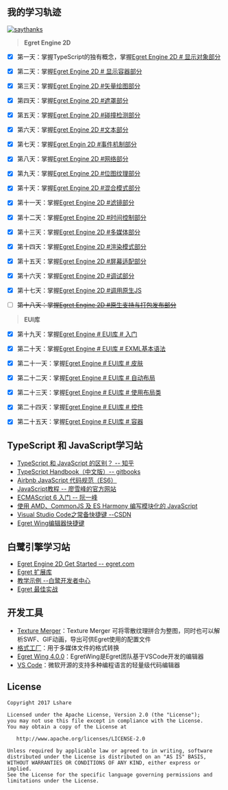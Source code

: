 
我的学习轨迹
--------
[![saythanks](https://img.shields.io/badge/say-thanks-21a675.svg)](https://saythanks.io/to/LinLshare)

> **Egret Engine 2D**

- [x] 第一天：掌握TypeScript的独有概念，掌握[Egret Engine 2D # 显示对象部分](https://github.com/LinLshare/egret_demo/tree/master/day01_display_object/src)
- [x] 第二天：掌握[Egret Engine 2D # 显示容器部分](https://github.com/LinLshare/egret_demo/tree/master/day02_display_container/src)
- [x] 第三天：掌握[Egret Engine 2D #矢量绘图部分](https://github.com/LinLshare/egret_demo/tree/master/day03_vector_drawing/src)
- [x] 第四天：掌握[Egret Engine 2D #遮罩部分](https://github.com/LinLshare/egret_demo/tree/master/day04_shade/src)
- [x] 第五天：掌握[Egret Engine 2D #碰撞检测部分](https://github.com/LinLshare/egret_demo/tree/master/day05_collision_detection/src)
- [x] 第六天：掌握[Egret Engine 2D #文本部分](https://github.com/LinLshare/egret_demo/tree/master/day06_text/src)
- [x] 第七天：掌握[Egret Engin 2D #事件机制部分](https://github.com/LinLshare/egret_demo/tree/master/day07_event_mechanism/src)
- [x] 第八天：掌握[Egret Engine 2D #网络部分](https://github.com/LinLshare/egret_demo/tree/master/day08_network/src)
- [x] 第九天：掌握[Egret Engine 2D #位图纹理部分](https://github.com/LinLshare/egret_demo/tree/master/day09_bitmap_texture/src)
- [x] 第十天：掌握[Egret Engine 2D #混合模式部分](https://github.com/LinLshare/egret_demo/tree/master/day10_mixed_mode/src)
- [x] 第十一天：掌握[Egret Engine 2D #滤镜部分](https://github.com/LinLshare/egret_demo/tree/master/day11_filter_effect/src)
- [x] 第十二天：掌握[Egret Engine 2D #时间控制部分](https://github.com/LinLshare/egret_demo/tree/master/day12_time_controll/src)
- [x] 第十三天：掌握[Egret Engine 2D #多媒体部分](https://github.com/LinLshare/egret_demo/tree/master/day13_multimedia/src)
- [x] 第十四天：掌握[Egret Engine 2D #渲染模式部分](https://github.com/LinLshare/egret_demo/tree/master/day14_render_mode/src)
- [x] 第十五天：掌握[Egret Engine 2D #屏幕适配部分](https://github.com/LinLshare/egret_demo/tree/master/day15_screen_adaptation/src)
- [x] 第十六天：掌握[Egret Engine 2D #调试部分](https://github.com/LinLshare/egret_demo/tree/master/day16_debug/src)
- [x] 第十七天：掌握[Egret Engine 2D #调用原生JS](https://github.com/LinLshare/egret_demo/tree/master/day17_call_js/src)
- [ ] ~~第十八天：掌握[Egret Engine 2D #原生支持与打包发布部分](http://developer.egret.com/cn/github/egret-docs/Engine2D/native/horizontalScreen/index.html)~~



> **EUI库**

- [x] 第十九天：掌握[Egret Engine # EUI库 # 入门](https://github.com/LinLshare/egret_demo/tree/master/day19_eui_get_start/src)
- [x] 第二十天：掌握[Egret Engine # EUI库 # EXML基本语法](https://github.com/LinLshare/egret_demo/tree/master/day20_exml/src)
- [x] 第二十一天：掌握[Egret Engine # EUI库 # 皮肤](https://github.com/LinLshare/egret_demo/tree/master/day21_skin/src)
- [x] 第二十二天：掌握[Egret Engine # EUI库 # 自动布局](https://github.com/LinLshare/egret_demo/tree/master/day22_auto_layout/src)
- [x] 第二十三天：掌握[Egret Engine # EUI库 # 使用布局类](https://github.com/LinLshare/egret_demo/tree/master/day23_use_layout/src)
- [x] 第二十四天：掌握[Egret Engine # EUI库 # 控件](https://github.com/LinLshare/egret_demo/tree/master/day24_controls/src)
- [x] 第二十五天：掌握[Egret Engine # EUI库 # 容器](https://github.com/LinLshare/egret_demo/tree/master/day25_container/src)



TypeScript 和 JavaScript学习站
--------

- [TypeScript 和 JavaScript 的区别？ -- 知乎](https://www.zhihu.com/question/25421196)
- [TypeScript Handbook（中文版）-- gitbooks](https://zhongsp.gitbooks.io/typescript-handbook/content/)
- [Airbnb JavaScript 代码规范（ES6）](http://www.kancloud.cn/kancloud/javascript-style-guide/43119)
- [JavaScript教程 -- 廖雪峰的官方网站](http://www.liaoxuefeng.com/wiki/001434446689867b27157e896e74d51a89c25cc8b43bdb3000) 
- [ECMAScript 6 入门 -- 阮一峰](http://es6.ruanyifeng.com/)
- [使用 AMD、CommonJS 及 ES Harmony 编写模块化的 JavaScript](http://justineo.github.io/singles/writing-modular-js/)
- [Visual Studio Code之常备快捷键 --CSDN](http://blog.csdn.net/u010019717/article/details/50443970)
- [Egret Wing编辑器快捷键](http://developer.egret.com/cn/github/egret-docs/Wing/editor/code/index.html)



白鹭引擎学习站
--------

- [Egret Engine 2D Get Started  -- egret.com](http://developer.egret.com/cn/github/egret-docs/Engine2D/getStarted/helloWorld/index.html)
- [Egret 扩展库](http://developer.egret.com/cn/github/egret-docs/extension/threes/instructions/index.html)
- [教学示例 --白鹭开发者中心](http://developer.egret.com/cn/example/egret2d/index.html#010-disp-basic)
- [Egret 最佳实战](http://developer.egret.com/cn/github/egret-docs/Engine2D/debug/performanceOptimization/index.html)



开发工具
-------
- [Texture Merger](http://developer.egret.com/cn/github/egret-docs/tools/TextureMerger/manual/index.html)：Texture Merger 可将零散纹理拼合为整图，同时也可以解析SWF、GIF动画，导出可供Egret使用的配置文件
- [格式工厂](http://www.pcgeshi.com/)：用于多媒体文件的格式转换
- [Egret Wing 4.0.0](http://developer.egret.com/cn/github/egret-docs/Wing/update/update400/index.html)：EgretWing是Egret团队基于VSCode开发的编辑器
- [VS Code](https://code.visualstudio.com/)：微软开源的支持多种编程语言的轻量级代码编辑器



License
--------

    Copyright 2017 Lshare

    Licensed under the Apache License, Version 2.0 (the "License");
    you may not use this file except in compliance with the License.
    You may obtain a copy of the License at
    
       http://www.apache.org/licenses/LICENSE-2.0
    
    Unless required by applicable law or agreed to in writing, software
    distributed under the License is distributed on an "AS IS" BASIS,
    WITHOUT WARRANTIES OR CONDITIONS OF ANY KIND, either express or implied.
    See the License for the specific language governing permissions and
    limitations under the License.
